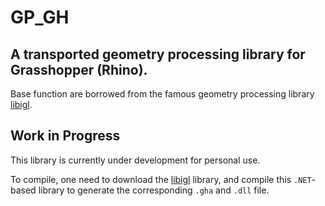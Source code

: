 # GP_GH

## A transported geometry processing library for Grasshopper (Rhino).

Base function are borrowed from the famous geometry processing library [libigl](https://libigl.github.io).


## Work in Progress

This library is currently under development for personal use.

To compile, one need to download the [libigl](https://libigl.github.io) library, and compile this `.NET`-based library to generate the corresponding `.gha` and `.dll` file.




